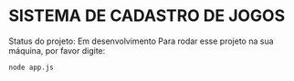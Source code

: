 <h1>SISTEMA DE CADASTRO DE JOGOS</h1>

Status do projeto: Em desenvolvimento
Para rodar esse projeto na sua máquina, por favor digite:


```
node app.js
```
